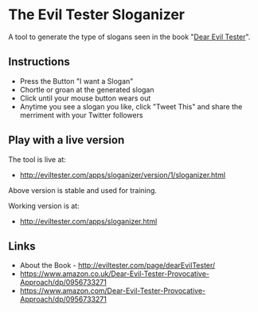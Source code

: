 # The Evil Tester Sloganizer

A tool to generate the type of slogans seen in the book "[Dear Evil Tester](http://eviltester.com/page/dearEvilTester/)".

## Instructions

- Press the Button "I want a Slogan"
- Chortle or groan at the generated slogan
- Click until your mouse button wears out
- Anytime you see a slogan you like, click "Tweet This" and share the merriment with your Twitter followers

## Play with a live version

The tool is live at:

- http://eviltester.com/apps/sloganizer/version/1/sloganizer.html

Above version is stable and used for training.

Working version is at:

- http://eviltester.com/apps/sloganizer.html


## Links

- About the Book - http://eviltester.com/page/dearEvilTester/
- https://www.amazon.co.uk/Dear-Evil-Tester-Provocative-Approach/dp/0956733271
- https://www.amazon.com/Dear-Evil-Tester-Provocative-Approach/dp/0956733271

